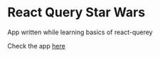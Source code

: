 # React Query Star Wars

App written while learning basics of react-querey

Check the app [here](https://prashunchitkr.github.io/react-query-star-wars/)

